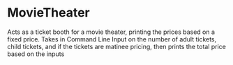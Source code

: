 # MovieTheater
Acts as a ticket booth for a movie theater, printing the prices based on a fixed price. Takes in Command Line Input on the number of adult tickets, child tickets, and if the tickets are matinee pricing, then prints the total price based on the inputs
